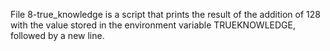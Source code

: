 File 8-true_knowledge is a script that prints the result of the addition of 128 with the value stored in the environment variable TRUEKNOWLEDGE, followed by a new line.
